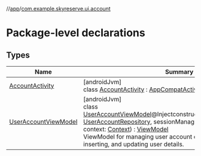 //[app](../../index.md)/[com.example.skyreserve.ui.account](index.md)

# Package-level declarations

## Types

| Name | Summary |
|---|---|
| [AccountActivity](-account-activity/index.md) | [androidJvm]<br>class [AccountActivity](-account-activity/index.md) : [AppCompatActivity](https://developer.android.com/reference/kotlin/androidx/appcompat/app/AppCompatActivity.html) |
| [UserAccountViewModel](-user-account-view-model/index.md) | [androidJvm]<br>class [UserAccountViewModel](-user-account-view-model/index.md)@Injectconstructor(userAccountRepository: [UserAccountRepository](../com.example.skyreserve.repository/-user-account-repository/index.md), sessionManager: [LocalSessionManager](../com.example.skyreserve.util/-local-session-manager/index.md), context: [Context](https://developer.android.com/reference/kotlin/android/content/Context.html)) : [ViewModel](https://developer.android.com/reference/kotlin/androidx/lifecycle/ViewModel.html)<br>ViewModel for managing user account details. Handles fetching, inserting, and updating user details. |
